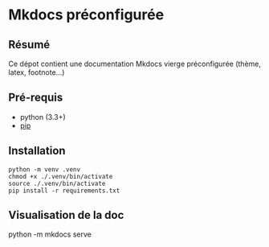 # Mkdocs préconfigurée

## Résumé

Ce dépot contient une documentation Mkdocs vierge préconfigurée (thème, latex, footnote...)

## Pré-requis

- python (3.3+)
- [pip](https://pypi.org/)

## Installation

```
python -m venv .venv
chmod +x ./.venv/bin/activate
source ./.venv/bin/activate
pip install -r requirements.txt
```

## Visualisation de la doc

python -m mkdocs serve

